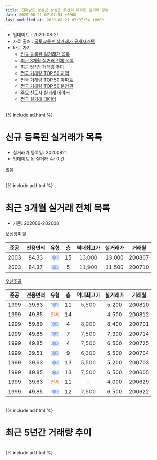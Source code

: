 ```yaml
---
title: 전라남도 보성군 보성읍 우산리 아파트 실거래 정보
date: 2020-08-21 07:07:54 +0900
last_modified_at: 2020-08-21 07:07:54 +0900
---
```


* 업데이트 : 2020-08-21
* 자료 출처 : [국토교통부 실거래가 공개시스템](http://rt.molit.go.kr)
* 바로 가기
    * [신규 등록된 실거래가 목록](#신규-등록된-실거래가-목록)
    * [최근 3개월 실거래 전체 목록](#최근-3개월-실거래-전체-목록)
    * [최근 5년간 거래량 추이](#최근-5년간-거래량-추이)
    * [전국 거래량 TOP 50 지역](https://inasie.github.io/apt-trade-info/최근-3개월-전국에서-가장-거래가-많이-발생한-지역)
    * [전국 거래량 TOP 50 아파트](https://inasie.github.io/apt-trade-info/최근-3개월-전국에서-가장-거래가-많이-발생한-아파트)
    * [전국 거래량 TOP 50 분양권](https://inasie.github.io/apt-trade-info/최근-3개월-전국에서-가장-거래가-많이-발생한-분양권)
    * [주요 신도시 실거래 데이터](https://inasie.github.io/apt-trade-info/주요-신도시)
    * [전국 실거래 데이터](https://inasie.github.io/apt-trade-info/전국)
<br>
{% include ad.html %}
<br>

# 신규 등록된 실거래가 목록
* 실거래가 등록일: 20200821
* 업데이트 된 실거래 수: 0 건

없음

<br>
{% include ad.html %}
<br>

# 최근 3개월 실거래 전체 목록
* 기준: 202006-202008


[보성장미힐](https://search.naver.com/search.naver?query=%EC%A0%84%EB%9D%BC%EB%82%A8%EB%8F%84+%EB%B3%B4%EC%84%B1%EA%B5%B0+%EB%B3%B4%EC%84%B1%EC%9D%8D+%EC%9A%B0%EC%82%B0%EB%A6%AC+%EB%B3%B4%EC%84%B1%EC%9E%A5%EB%AF%B8%ED%9E%90)

|준공|전용면적|유형|층|역대최고가|실거래가|거래월|
|:---:|:---:|:---:|:---:|:---:|:---:|:---:|
|2003|84.33|<span style="color:#4285f3">매매</span>|15|<span style="color:#444444">13,000</span>|13,000|200807|
|2003|84.37|<span style="color:#4285f3">매매</span>|5|<span style="color:#444444">11,900</span>|11,500|200710|

[우산주공](https://search.naver.com/search.naver?query=%EC%A0%84%EB%9D%BC%EB%82%A8%EB%8F%84+%EB%B3%B4%EC%84%B1%EA%B5%B0+%EB%B3%B4%EC%84%B1%EC%9D%8D+%EC%9A%B0%EC%82%B0%EB%A6%AC+%EC%9A%B0%EC%82%B0%EC%A3%BC%EA%B3%B5)

|준공|전용면적|유형|층|역대최고가|실거래가|거래월|
|:---:|:---:|:---:|:---:|:---:|:---:|:---:|
|1999|39.63|<span style="color:#4285f3">매매</span>|11|<span style="color:#444444">5,500</span>|5,200|200810|
|1999|49.85|<span style="color:#ff5a00">전세</span>|14|<span style="color:#444444">-</span>|4,500|200812|
|1999|59.89|<span style="color:#4285f3">매매</span>|4|<span style="color:#444444">8,900</span>|8,400|200701|
|1999|49.85|<span style="color:#4285f3">매매</span>|7|<span style="color:#444444">7,500</span>|7,300|200714|
|1999|49.85|<span style="color:#4285f3">매매</span>|4|<span style="color:#444444">7,500</span>|6,500|200725|
|1999|39.51|<span style="color:#4285f3">매매</span>|9|<span style="color:#444444">6,300</span>|5,500|200704|
|1999|39.63|<span style="color:#4285f3">매매</span>|13|<span style="color:#444444">5,500</span>|5,200|200703|
|1999|49.85|<span style="color:#4285f3">매매</span>|13|<span style="color:#444444">7,500</span>|6,500|200605|
|1999|39.63|<span style="color:#ff5a00">전세</span>|11|<span style="color:#444444">-</span>|4,000|200629|
|1999|49.85|<span style="color:#4285f3">매매</span>|12|<span style="color:#444444">7,500</span>|6,500|200622|


<br>
{% include ad.html %}
<br>

# 최근 5년간 거래량 추이


<div style="width:100%;">
    <canvas id="deal_progress" height="200"></canvas>
</div>

<script>
new Chart(document.getElementById("deal_progress"), {
    type: 'line',
    data: {
        labels: ['201508','201509','201510','201511','201512','201601','201602','201603','201604','201605','201606','201607','201608','201609','201610','201611','201612','201701','201702','201703','201704','201705','201706','201707','201708','201709','201710','201711','201712','201801','201802','201803','201804','201805','201806','201807','201808','201809','201810','201811','201812','201901','201902','201903','201904','201905','201906','201907','201908','201909','201910','201911','201912','202001','202002','202003','202004','202005','202006','202007','202008'],
        datasets: [{
            label: '매매',
            pointRadius: 1,
            data: [2, 6, 2, 1, 6, 2, 5, 5, 3, 6, 0, 7, 5, 2, 6, 8, 13, 6, 9, 6, 3, 5, 4, 5, 2, 2, 3, 2, 6, 2, 3, 7, 6, 8, 4, 2, 12, 5, 4, 7, 4, 5, 3, 5, 6, 3, 4, 3, 4, 4, 11, 5, 6, 3, 4, 3, 5, 3, 2, 6, 2],
            borderColor: "rgba(255, 201, 14, 1)",
            backgroundColor: "rgba(255, 201, 14, 0.5)",
            fill: false,
            lineTension: 0
        },{
            label: '전월세',
            pointRadius: 1,
            data: [1, 1, 2, 1, 1, 1, 0, 2, 1, 0, 0, 1, 1, 0, 3, 0, 0, 1, 0, 2, 1, 0, 1, 1, 0, 1, 0, 1, 1, 0, 0, 1, 0, 0, 0, 0, 1, 1, 0, 1, 1, 1, 2, 2, 2, 0, 0, 0, 0, 0, 1, 0, 0, 1, 1, 0, 0, 2, 1, 0, 1],
            borderColor: "rgba(0, 141, 185, 1)",
            backgroundColor: "rgba(0, 141, 185, 0.5)",
            fill: false,
            lineTension: 0
        }
        ]
    },
    options: {
        responsive: true,
        title: {
            display: false
        },
        tooltips: {
            mode: 'index',
            intersect: false
        },
        hover: {
            mode: 'nearest',
            intersect: true
        },
        scales: {
            xAxes: [{
                display: true,
                scaleLabel: {
                    display: true,
                    labelString: '년/월'
                }
            }],
            yAxes: [{
                display: true,
                ticks: {
                    suggestedMin: 0,
                },
                scaleLabel: {
                    display: true,
                    labelString: '실거래 수'
                }
            }]
        }
    }
});

</script>


<br>
{% include ad.html %}
<br>

